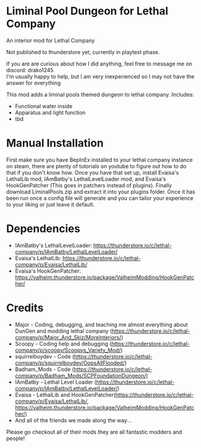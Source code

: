 # Liminal Pool Dungeon for Lethal Company
An interior mod for Lethal Company

Not published to thunderstore yet, currently in playtest phase.

If you are are curious about how I did anything, feel free to message me on discord: drako1245  
I'm usually happy to help, but I am very inexperienced so I may not have the answer for everything  

This mod adds a liminal pools themed dungeon to lethal company.
Includes:
- Functional water inside
- Apparatus and light function
- tbd

# Manual Installation
First make sure you have BepInEx installed to your lethal company instance on steam, there
are plenty of tutorials on youtube to figure out how to do that if you don't know how. Once
you have that set up, install Evaisa's LethalLib mod, IAmBatby's LethalLevelLoader mod, and
Evaisa's HookGenPatcher (This goes in patchers instead of plugins). Finally download 
LiminalPools.zip and extract it into your plugins folder. Once it has been run once a config
file will generate and you can tailor your experience to your liking or just leave it default.

# Dependencies
- IAmBatby's LethalLevelLoader: https://thunderstore.io/c/lethal-company/p/IAmBatby/LethalLevelLoader/
- Evaisa's LethalLib: https://thunderstore.io/c/lethal-company/p/Evaisa/LethalLib/
- Evaisa's HookGenPatcher: https://valheim.thunderstore.io/package/ValheimModding/HookGenPatcher/

# Credits
- Major - Coding, debugging, and teaching me almost everything about DunGen and modding lethal company (https://thunderstore.io/c/lethal-company/p/Major_And_Skiz/MoreInteriors/)
- Scoopy - Coding help and debugging (https://thunderstore.io/c/lethal-company/p/scoopy/Scoopys_Variety_Mod/)
- squirrelboydev - Code (https://thunderstore.io/c/lethal-company/p/squirrelboydev/OopsAllFlooded/)
- Badham_Mods - Code (https://thunderstore.io/c/lethal-company/p/Badham_Mods/SCPFoundationDungeon/)
- IAmBatby - Lethal Level Loader (https://thunderstore.io/c/lethal-company/p/IAmBatby/LethalLevelLoader/)
- Evaisa - LethalLib and HookGenPatcher(https://thunderstore.io/c/lethal-company/p/Evaisa/LethalLib/, https://valheim.thunderstore.io/package/ValheimModding/HookGenPatcher/)
- And all of the friends we made along the way...

Please go checkout all of their mods they are all fantastic modders and people!
